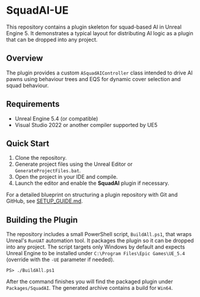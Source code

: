 # SquadAI-UE

This repository contains a plugin skeleton for squad-based AI in Unreal Engine 5. It demonstrates a typical layout for distributing AI logic as a plugin that can be dropped into any project.

## Overview
The plugin provides a custom `ASquadAIController` class intended to drive AI pawns using behaviour trees and EQS for dynamic cover selection and squad behaviour.

## Requirements
- Unreal Engine 5.4 (or compatible)
- Visual Studio 2022 or another compiler supported by UE5

## Quick Start
1. Clone the repository.
2. Generate project files using the Unreal Editor or `GenerateProjectFiles.bat`.
3. Open the project in your IDE and compile.
4. Launch the editor and enable the **SquadAI** plugin if necessary.

For a detailed blueprint on structuring a plugin repository with Git and GitHub, see [SETUP_GUIDE.md](SETUP_GUIDE.md).

## Building the Plugin

The repository includes a small PowerShell script, `BuildAll.ps1`, that wraps
Unreal's `RunUAT` automation tool. It packages the plugin so it can be dropped
into any project. The script targets only Windows by default and expects Unreal
Engine to be installed under `C:\Program Files\Epic Games\UE_5.4` (override
with the `-UE` parameter if needed).

```
PS> ./BuildAll.ps1
```

After the command finishes you will find the packaged plugin under
`Packages/SquadAI`. The generated archive contains a build for `Win64`.

